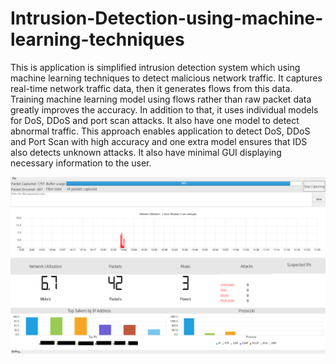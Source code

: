 # Intrusion-Detection-using-machine-learning-techniques
This is application is simplified intrusion detection system which using machine
learning techniques to detect malicious network traffic. It captures real-time network
traffic data, then it generates flows from this data. Training machine learning model
using flows rather than raw packet data greatly improves the accuracy. In addition to
that, it uses individual models for DoS, DDoS and port scan attacks. It also have one
model to detect abnormal traffic. This approach enables application to detect DoS,
DDoS and Port Scan with high accuracy and one extra model ensures that IDS also
detects unknown attacks. It also have minimal GUI displaying necessary information
to the user.

![](ui.png)
